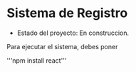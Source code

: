 <h1>Sistema de Registro</h1>

- Estado del proyecto: En construccion.

Para ejecutar el sistema, debes poner 

'''npm install react'''
